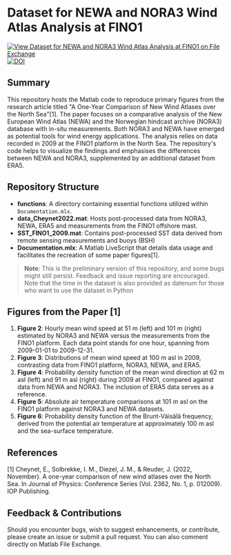 # Dataset for NEWA and NORA3 Wind Atlas Analysis at FINO1
[![View Dataset for NEWA and NORA3 Wind Atlas Analysis at FINO1 on File Exchange](https://www.mathworks.com/matlabcentral/images/matlab-file-exchange.svg)](https://se.mathworks.com/matlabcentral/fileexchange/135877-dataset-for-newa-and-nora3-wind-atlas-analysis-at-fino1)
[![DOI](https://zenodo.org/badge/686340152.svg)](https://zenodo.org/badge/latestdoi/686340152)


## Summary
This repository hosts the Matlab code to reproduce primary figures from the research article titled "A One-Year Comparison of New Wind Atlases over the North Sea"[1]. The paper focuses on a comparative analysis of the New European Wind Atlas (NEWA) and the Norwegian hindcast archive (NORA3) database with in-situ measurements. Both NORA3 and NEWA have emerged as potential tools for wind energy applications. The analysis relies on data recorded in 2009 at the FINO1 platform in the North Sea. The repository's code helps to visualize the findings and emphasises the differences between NEWA and NORA3, supplemented by an additional dataset from ERA5.

## Repository Structure
- **functions**: A directory containing essential functions utilized within `Documentation.mlx`.
- **data_Cheynet2022.mat**: Hosts post-processed  data from NORA3, NEWA, ERA5 and measurements from the FINO1 offshore mast.
- **SST_FINO1_2009.mat**: Contains post-processed SST data derived from remote sensing measurements and buoys (BSH)
- **Documentation.mlx**: A Matlab LiveScript that details data usage and facilitates the recreation of some paper figures[1].

> **Note**: This is the preliminary version of this repository, and some bugs might still persist. Feedback and issue reporting are encouraged. Note that the time in the dataset is also provided as datenum for those who want to use the dataset in Python

## Figures from the Paper [1]
1. **Figure 2**: Hourly mean wind speed at 51 m (left) and 101 m (right) estimated by NORA3 and NEWA versus the measurements from the FINO1 platform. Each data point stands for one hour, spanning from 2009-01-01 to 2009-12-31.
2. **Figure 3**: Distributions of mean wind speed at 100 m asl in 2009, contrasting data from FINO1 platform, NORA3, NEWA, and ERA5.
3. **Figure 4**: Probability density function of the mean wind direction at 62 m asl (left) and 91 m asl (right) during 2009 at FINO1, compared against data from NEWA and NORA3. The inclusion of ERA5 data serves as a reference.
4. **Figure 5**: Absolute air temperature comparisons at 101 m asl on the FINO1 platform against NORA3 and NEWA datasets.
5. **Figure 6**: Probability density function of the Brunt-Väisälä frequency, derived from the potential air temperature at approximately 100 m asl and the sea-surface temperature.

## References
[1] Cheynet, E., Solbrekke, I. M., Diezel, J. M., & Reuder, J. (2022, November). A one-year comparison of new wind atlases over the North Sea. In Journal of Physics: Conference Series (Vol. 2362, No. 1, p. 012009). IOP Publishing.

## Feedback & Contributions
Should you encounter bugs, wish to suggest enhancements, or contribute, please create an issue or submit a pull request. You can also comment directly on Matlab File Exchange.

